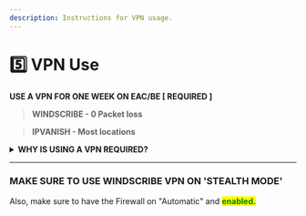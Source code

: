 ```yaml
---
description: Instructions for VPN usage.
---
```


# 5️⃣ VPN Use

**USE A VPN FOR ONE WEEK ON EAC/BE \[ REQUIRED ]**

> **WINDSCRIBE - 0 Packet loss**

> **IPVANISH - Most locations**

<details>

<summary><strong>WHY IS USING A VPN REQUIRED?</strong></summary>

_Using a VPN is essential for Clarity to ensure you don't risk a network ban, as we've seen increasing issues with this. It's crucial to make sure everything works smoothly for you. Just use a VPN for one week, and after that, you can safely turn it off without worry. While we could explain the technicalities, trust us on this - you're in good hands with Clarity._

_**YES, YOU CAN "MAGICALLY" TURN OFF YOUR VPN AFTER A WEEK.**_

</details>

***

### MAKE SURE TO USE WINDSCRIBE VPN ON 'STEALTH MODE' <a href="#make-sure-to-use-windscribe-vpn-on-stealth-mode" id="make-sure-to-use-windscribe-vpn-on-stealth-mode"></a>

Also, make sure to have the Firewall on "Automatic" and <mark style="color:green;">**enabled.**</mark>



